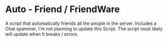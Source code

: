 # Auto - Friend / FriendWare
A script that automatically friends all the people in the server.
Includes a Chat spammer, I'm not planning to update this Script.
The script most likely will update when It breaks / errors.
